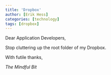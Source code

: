 ```yaml
---
title: 'Dropbox'
author: [Erik Hess]
categories: [technology]
tags: [dropbox]
---
```

Dear Application Developers,

Stop cluttering up the root folder of my Dropbox.

With futile thanks,

_The Mindful Bit_